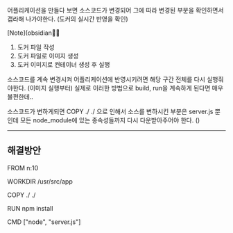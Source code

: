 
어플리케이션을 만들다 보면 소스코드가 변경되어
그에 따라 변경된 부분을 확인하면서 갭라해 나가야한다. (도커의 실시간 반영을 확인)


[Note](obsidian👨‍⚕️


1. 도커 파일 작성
2. 도커 파일로 이미지 생성
3. 도커 이미지로 컨테이너 생성 후 실행
   
	
소스코드를 계속 변경시켜 어플리케이션에 반영시키려면 해당 구간 전체를 다시 실행줘야한다. (이미지 실행부터)
실제로 이러한 방법으로 build, run을 계속하게 된다면 매우 불편한데..

소스코드가 변하게되면  COPY ./ ./ 으로 인해서 소스를 변하시킨 부분은 server.js 뿐인데 모든 node_module에 있는 종속성들까지 다시 다운받아주어야 한다.
()



---

## 해결방안

FROM n:10    

WORKDIR /usr/src/app

COPY ./ ./

RUN npm install 

CMD ["node", "server.js"]
